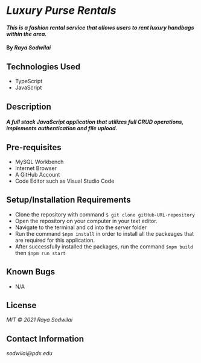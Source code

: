 # _Luxury Purse Rentals_

#### _This is a fashion rental service that allows users to rent luxury handbags within the area._

#### By _**Raya Sodwilai**_

## Technologies Used

  * TypeScript
  * JavaScript

## Description

#### _A full stack JavaScript application that utilizes full CRUD operations, implements authentication and file upload._

## Pre-requisites

  * MySQL Workbench
  * Internet Browser
  * A GitHub Account
  * Code Editor such as Visual Studio Code
  
## Setup/Installation Requirements

  * Clone the repository with command ```$ git clone gitHub-URL-repository```
  * Open the repository on your computer in your text editor.
  * Navigate to the terminal and cd into the _server_ folder
  * Run the command ```$npm install``` in order to install all the packeages that are required for this application.
  * After successfully installed the packages, run the command ```$npm build``` then ```$npm run start```

## Known Bugs

  * N/A

## License

_MIT &copy; 2021 Raya Sodwilai_

## Contact Information

_sodwilai@pdx.edu_
